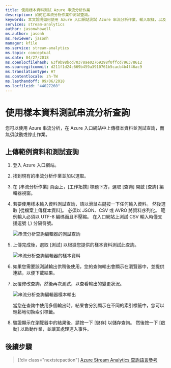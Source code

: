 ```yaml
---
title: 使用樣本資料測試 Azure 串流分析作業
description: 如何在串流分析作業中測試查詢。
keywords: 本文說明如何使用 Azure 入口網站測試 Azure 串流分析作業、輸入取樣，以及上傳樣本資料。
services: stream-analytics
author: jasonwhowell
ms.author: jasonh
ms.reviewer: jasonh
manager: kfile
ms.service: stream-analytics
ms.topic: conceptual
ms.date: 04/27/2018
ms.openlocfilehash: 63f9b98bcd70378ae02769298f0ffcd796378612
ms.sourcegitcommit: d211f1d24c669b459a3910761b5cacb4b4f46ac9
ms.translationtype: HT
ms.contentlocale: zh-TW
ms.lasthandoff: 09/06/2018
ms.locfileid: "44027260"
---
```

# <a name="test-a-stream-analytics-query-with-sample-data"></a>使用樣本資料測試串流分析查詢

您可以使用 Azure 串流分析，在 Azure 入口網站中上傳樣本資料並測試查詢，而無須啟動或停止作業。

## <a name="upload-sample-data-and-test-the-query"></a>上傳範例資料和測試查詢

1. 登入 Azure 入口網站。 

2. 找到現有的串流分析作業並加以選取。

3. 在 [串流分析作業] 頁面上，[工作拓撲] 標題下方，選取 [查詢] 開啟 [查詢] 編輯器視窗。 

4. 若要使用樣本輸入資料測試查詢，請以滑鼠右鍵按一下任何輸入資料。  然後選取 [從檔案上傳樣本資料]。 必須以 JSON、CSV 或 AVRO 將資料序列化。 範例輸入必須以 UTF-8 編碼而且不壓縮。 在入口網站上測試 CSV 輸入時僅支援逗號 (,) 分隔符號。

    ![串流分析查詢編輯器的測試查詢](media/stream-analytics-test-query/stream-analytics-test-query-editor-upload.png)

5. 上傳完成後，選取 [測試] 以根據您提供的樣本資料測試此查詢。

    ![串流分析查詢編輯器的樣本資料](media/stream-analytics-test-query/stream-analytics-test-query-editor-test.png)

6. 如果您需要該測試輸出供稍後使用，您的查詢輸出會顯示在瀏覽器中，並提供連結，以便下載結果。 

7. 反覆修改查詢，然後再次測試，以查看輸出的變更狀況。

   ![串流分析查詢編輯器樣本輸出](media/stream-analytics-test-query/stream-analytics-test-query-editor-samples-output.png)

   當您在查詢中使用多個輸出時，結果會分別顯示在不同的索引標籤中，您可以輕鬆地切換索引標籤。

8. 驗證顯示在瀏覽器中的結果後，請按一下 [儲存] 以儲存查詢。 然後按一下 [啟動] 以啟動作業，並讓其處理連入事件。

## <a name="next-steps"></a>後續步驟
> [!div class="nextstepaction"]
> [Azure Stream Analytics 查詢語言參考](https://msdn.microsoft.com/library/azure/dn834998.aspx)
